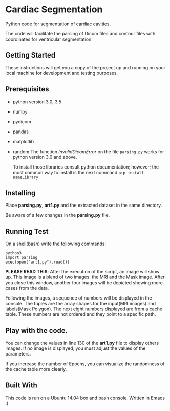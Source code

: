 # Cardiac Segmentation
Python code for segmentation of cardiac cavities.

The code will facilitate the parsing of Dicom files and contour files with
coordinates for ventricular segmentation.

## Getting Started

These instructions will get you a copy of the project up and running on your
local machine for development and testing purposes.  



## Prerequisites

-   python version 3.0, 3.5
-   numpy
-   pydicom
-   pandas
-   matplotlib
-   random
    The function *InvalidDicomError* on the file `parsing.py` works for python
    version 3.0 and above.
    
    To install those libraries consult python documentation; however; the most
    common way to install is the next command `pip install nameLibrary`


## Installing

Place **parsing.py**,  **art1.py** and the extracted dataset in the same directory. 

Be aware of a few changes in the **parsing.py** file.


## Running Test

On a shell(bash) write the following commands:

    python3
    import parsing
    exec(open("art1.py").read())

**PLEASE READ THIS**:
After the execution of the script, an image will show up. This image is a blend of
two images: the MRI and the Mask image. After you close this window, another four
images will be depicted showing more cases from the data.

Following the images, a sequence of numbers will be displayed in the console.
The tuples are the array shapes for the input(MRI images) and labels(Mask
Polygon). The next eight numbers displayed are from a cache
table. These numbers are not ordered and they point to a specific path.

## Play with the code.

You can change the values in line 130 of the **art1.py** file to display
others images. If no image is displayed, you must adjust the
values of the parameters.

If you increase the number of Epochs, you can visualize the
randomness of the cache table more clearly. 


## Built With

This code is run on a Ubuntu 14.04 box and bash console. Written in Emacs :)
